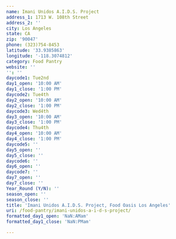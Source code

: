 ```yaml
---
name: Imani Unidos A.I.D.S. Project
address_1: 1713 W. 108th Street
address_2: ''
city: Los Angeles
state: CA
zip: '90047'
phone: (323)754-8453
latitude: '33.9385863'
longitude: '-118.3074812'
category: Food Pantry
website: ''
'': ''
daycode1: Tue2nd
day1_open: '10:00 AM'
day1_close: '1:00 PM'
daycode2: Tue4th
day2_open: '10:00 AM'
day2_close: '1:00 PM'
daycode3: Wed4th
day3_open: '10:00 AM'
day3_close: '1:00 PM'
daycode4: Thu4th
day4_open: '10:00 AM'
day4_close: '1:00 PM'
daycode5: ''
day5_open: ''
day5_close: ''
daycode6: ''
day6_open: ''
daycode7: ''
day7_open: ''
day7_close: ''
Year_Round (Y/N): ''
season_open: ''
season_close: ''
title: 'Imani Unidos A.I.D.S. Project, Food Oasis Los Angeles'
uri: /food-pantry/imani-unidos-a-i-d-s-project/
formatted_day1_open: 'NaN:AMam'
formatted_day1_close: 'NaN:PMam'

---
```

